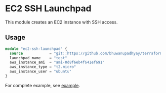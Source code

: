 # EC2 SSH Launchpad

This module creates an EC2 instance with SSH access.

## Usage

```terraform
module "ec2-ssh-launchpad" {
  source            = "git::https://github.com/bhuwanupadhyay/terraform-ops.git//aws/ec2-ssh-launchpad"
  launchpad_name    = "test"
  aws_instance_ami  = "ami-0d8f6eb4f641ef691"
  aws_instance_type = "t2.micro"
  aws_instance_user = "ubuntu"
}
```

For complete example, see [example](example).
